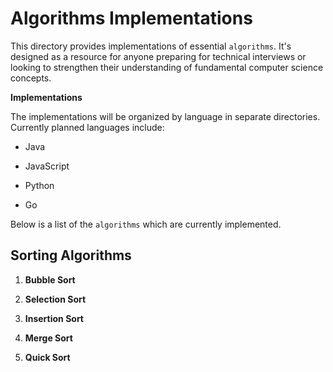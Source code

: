 # Algorithms Implementations

This directory provides implementations of essential `algorithms`. It's designed as a resource for anyone preparing for technical interviews or looking to strengthen their understanding of fundamental computer science concepts.


**Implementations**

The implementations will be organized by language in separate directories. Currently planned languages include:

* Java

* JavaScript

* Python

* Go

Below is a list of the `algorithms` which are currently implemented. 

## Sorting Algorithms

1. **Bubble Sort**

2. **Selection Sort**

3. **Insertion Sort**

4. **Merge Sort**

5. **Quick Sort**

